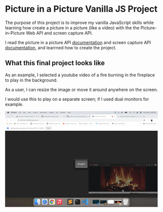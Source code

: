 # Picture in a Picture Vanilla JS Project

The purpose of this project is to improve my vanilla JavaScript skills while learning how create a picture in a picture (like a video) with the the Picture-in-Picture Web API and screen capture API. 

I read the picture in a picture API [documentation](https://w3c.github.io/picture-in-picture/) and screen capture API [documentation](https://developer.mozilla.org/en-US/docs/Web/API), and learrned how to create the project.

## What this final project looks like

As an example, I selected a youtube video of a fire burning in the fireplace to play in the background.

As a user, I can resize the image or move it around anywhere on the screen. 

I would use this to play on a separate screen; if I used dual monitors for example.

![Fireplace Picture in Picture](image.png)
